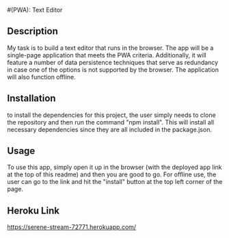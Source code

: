  #(PWA): Text Editor

  ## Description
 My task is to build a text editor that runs in the browser. The app will be a single-page application that meets the PWA criteria. Additionally, it will feature a number of data persistence techniques that serve as redundancy in case one of the options is not supported by the browser. The application will also function offline.

 ## Installation
  to install the dependencies for this project, the user simply needs to clone the repository and then run the command "npm install". This will install all necessary dependencies since they are all included in the package.json. 
  
  ## Usage
  To use this app, simply open it up in the browser (with the deployed app link at the top of this readme) and then you are good to go. For offline use, the user can go to the link and hit the "install" button at the top left corner of the page.

  ## Heroku Link
  https://serene-stream-72771.herokuapp.com/